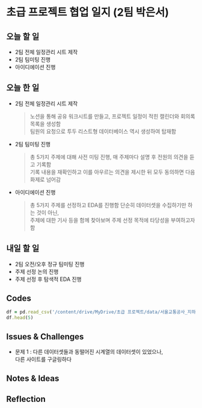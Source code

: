 # 초급 프로젝트 협업 일지 (2팀 박은서)

## 오늘 할 일
* 2팀 전체 일정관리 시트 제작
* 2팀 팀미팅 진행
* 아이디에이션 진행
## 오늘 한 일
* 2팀 전체 일정관리 시트 제작
  > 노션을 통해 공유 워크시트를 만들고, 프로젝트 일정이 적힌 캘린더와 회의록 목록을 생성함\
  > 팀원의 요청으로 투두 리스트형 데이터베이스 역시 생성하여 탑재함
* 2팀 팀미팅 진행
  > 총 5가지 주제에 대해 사전 미팅 진행, 매 주제마다 설명 후 전원의 의견을 듣고 기록함\
  > 기록 내용을 재확인하고 이를 아우르는 의견을 제시한 뒤 모두 동의하면 다음 화제로 넘어감
* 아이디에이션 진행
  > 총 5가지 주제를 선정하고 EDA를 진행함
  > 단순히 데이터셋을 수집하기만 하는 것이 아닌,\
    주제에 대한 기사 등을 함께 찾아보며 주제 선정 목적에 타당성을 부여하고자 함
## 내일 할 일
* 2팀 오전/오후 정규 팀미팅 진행
* 주제 선정 논의 진행
* 주제 선정 후 탐색적 EDA 진행
## Codes
```ruby
df = pd.read_csv('/content/drive/MyDrive/초급 프로젝트/data/서울교통공사_지하철혼잡도정보_20241231.csv', encoding= 'CP949')
df.head(5)
```
## Issues & Challenges
* 문제 1 : 다른 데이터셋들과 동떨어진 시계열의 데이터셋이 있었으나,\
  다른 사이트를 구글링하다 
## Notes & Ideas

## Reflection
